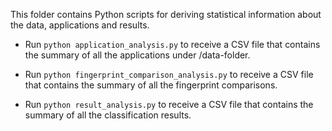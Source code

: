 This folder contains Python scripts for deriving statistical information about the data, applications and results.

- Run `python application_analysis.py` to receive a CSV file that contains the summary of all the applications under /data-folder.

- Run `python fingerprint_comparison_analysis.py` to receive a CSV file that contains the summary of all the fingerprint comparisons.

- Run `python result_analysis.py` to receive a CSV file that contains the summary of all the classification results.
